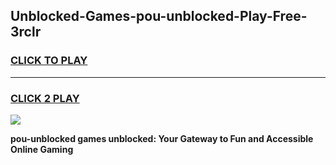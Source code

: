 
## Unblocked-Games-pou-unblocked-Play-Free-3rclr
<h3>
<a href="https://premium76.site?title=pou-unblocked&ref=18A1">CLICK TO PLAY</a></h3>
<hr>

<h3>
<a href="https://premium76.site?title=pou-unblocked&ref=18A1">CLICK 2 PLAY</a>
  
</h3>

<a href="https://premium76.site?title=pou-unblocked&ref=18A1"><img src="https://clearcache.store/games.png"></a>


**pou-unblocked games unblocked: Your Gateway to Fun and Accessible Online Gaming**
